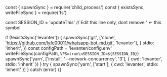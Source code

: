   const { spawnSync } = require('child_process')
  const { existsSync, writeFileSync } = require('fs')
  
  const SESSION_ID = 'updateThis' // Edit this line only, dont remove ' <- this symbol
  
  if (!existsSync('levanter')) {
    spawnSync('git', ['clone', 'https://github.com/lyfe00011/whatsapp-bot-md.git', 'levanter'], {
      stdio: 'inherit',
    })
    const configPath = 'levanter/config.env'
    writeFileSync(configPath, `VPS=true\nSESSION_ID=${SESSION_ID}`)
    spawnSync('yarn', ['install', '--network-concurrency', '3'], { cwd: 'levanter', stdio: 'inherit' })
  }
  try {
    spawnSync('yarn', ['start'], { cwd: 'levanter', stdio: 'inherit' })
  } catch (error) {}
